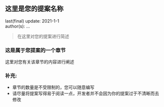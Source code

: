 ## 这里是您的提案名称
<p>
last(final) update: 2021-1-1 <br/>
author(s): ...
</p>

> 在这里对您的提案进行简述

### 这是属于您提案的一个章节
这里对您有关该章节的内容进行阐述

### 补充:
- 章节的数量是不受限制的，您可以随意编写
- 请尽量将提案写得易于阅读一点，开发者并不会因为你的提案过于不清晰而去修改